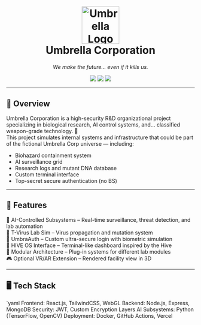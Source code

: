 <h1 align="center">
  <img src="logo.png" alt="Umbrella Logo" width="100" />
  <br />
  <strong>Umbrella Corporation</strong>
</h1>

<p align="center">
  <em>We make the future... even if it kills us.</em>  
</p>

<p align="center">
  <img src="https://img.shields.io/badge/Status-Top%20Secret-red?style=for-the-badge&logo=github" />
  <img src="https://img.shields.io/badge/Version-T%2Dvirus%201.0-black?style=for-the-badge" />
  <img src="https://img.shields.io/badge/Made%20By-Umbrella%20R%26D-white?style=for-the-badge&logo=umbrella" />
</p>

---

## 🧬 Overview

Umbrella Corporation is a high-security R&D organizational project specializing in biological research, AI control systems, and... classified weapon-grade technology. 🧪  
This project simulates internal systems and infrastructure that could be part of the fictional Umbrella Corp universe — including:

- Biohazard containment system
- AI surveillance grid
- Research logs and mutant DNA database
- Custom terminal interface
- Top-secret secure authentication (no BS)

---

## 🧱 Features

🧠 AI-Controlled Subsystems – Real-time surveillance, threat detection, and lab automation  
🧪 T-Virus Lab Sim – Virus propagation and mutation system  
🔐 UmbraAuth – Custom ultra-secure login with biometric simulation  
📡 HIVE OS Interface – Terminal-like dashboard inspired by the Hive  
🧰 Modular Architecture – Plug-in systems for different lab modules  
🎮 Optional VR/AR Extension – Rendered facility view in 3D  

---

## 🖥️ Tech Stack

`yaml
Frontend: React.js, TailwindCSS, WebGL
Backend: Node.js, Express, MongoDB
Security: JWT, Custom Encryption Layers
AI Subsystems: Python (TensorFlow, OpenCV)
Deployment: Docker, GitHub Actions, Vercel
